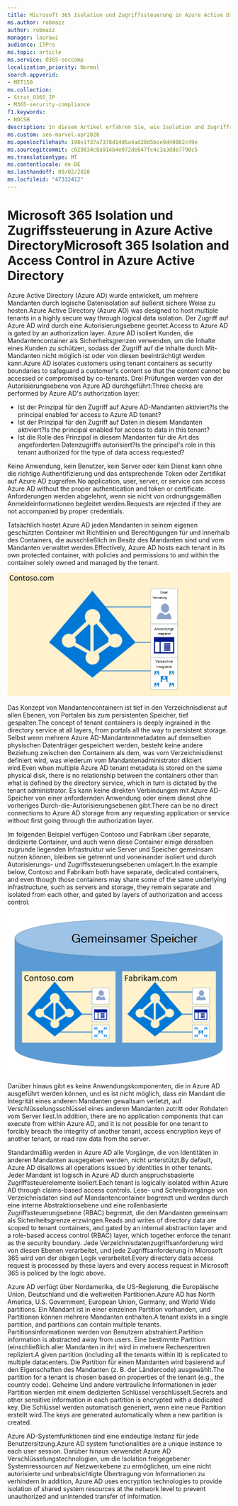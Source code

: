 ```yaml
---
title: Microsoft 365 Isolation und Zugriffssteuerung in Azure Active Directory
ms.author: robmazz
author: robmazz
manager: laurawi
audience: ITPro
ms.topic: article
ms.service: O365-seccomp
localization_priority: Normal
search.appverid:
- MET150
ms.collection:
- Strat_O365_IP
- M365-security-compliance
f1.keywords:
- NOCSH
description: In diesem Artikel erfahren Sie, wie Isolation und Zugriffssteuerung funktionieren, um Daten für mehrere Mandanten innerhalb eines Azure Active Directory.
ms.custom: seo-marvel-apr2020
ms.openlocfilehash: 198e1f37a7378d14d5a4ad28d5bce9d480b2c49e
ms.sourcegitcommit: c029834c8a914b4e072de847fc4c3a3dde7790c5
ms.translationtype: MT
ms.contentlocale: de-DE
ms.lasthandoff: 09/02/2020
ms.locfileid: "47332412"
---
```

# <a name="microsoft-365-isolation-and-access-control-in-azure-active-directory"></a><span data-ttu-id="0847a-103">Microsoft 365 Isolation und Zugriffssteuerung in Azure Active Directory</span><span class="sxs-lookup"><span data-stu-id="0847a-103">Microsoft 365 Isolation and Access Control in Azure Active Directory</span></span>

<span data-ttu-id="0847a-104">Azure Active Directory (Azure AD) wurde entwickelt, um mehrere Mandanten durch logische Datenisolation auf äußerst sichere Weise zu hosten.</span><span class="sxs-lookup"><span data-stu-id="0847a-104">Azure Active Directory (Azure AD) was designed to host multiple tenants in a highly secure way through logical data isolation.</span></span> <span data-ttu-id="0847a-105">Der Zugriff auf Azure AD wird durch eine Autorisierungsebene geortet.</span><span class="sxs-lookup"><span data-stu-id="0847a-105">Access to Azure AD is gated by an authorization layer.</span></span> <span data-ttu-id="0847a-106">Azure AD isoliert Kunden, die Mandantencontainer als Sicherheitsgrenzen verwenden, um die Inhalte eines Kunden zu schützen, sodass der Zugriff auf die Inhalte durch Mit-Mandanten nicht möglich ist oder von diesen beeinträchtigt werden kann.</span><span class="sxs-lookup"><span data-stu-id="0847a-106">Azure AD isolates customers using tenant containers as security boundaries to safeguard a customer's content so that the content cannot be accessed or compromised by co-tenants.</span></span> <span data-ttu-id="0847a-107">Drei Prüfungen werden von der Autorisierungsebene von Azure AD durchgeführt:</span><span class="sxs-lookup"><span data-stu-id="0847a-107">Three checks are performed by Azure AD's authorization layer:</span></span>

- <span data-ttu-id="0847a-108">Ist der Prinzipal für den Zugriff auf Azure AD-Mandanten aktiviert?</span><span class="sxs-lookup"><span data-stu-id="0847a-108">Is the principal enabled for access to Azure AD tenant?</span></span>
- <span data-ttu-id="0847a-109">Ist der Prinzipal für den Zugriff auf Daten in diesem Mandanten aktiviert?</span><span class="sxs-lookup"><span data-stu-id="0847a-109">Is the principal enabled for access to data in this tenant?</span></span>
- <span data-ttu-id="0847a-110">Ist die Rolle des Prinzipal in diesem Mandanten für die Art des angeforderten Datenzugriffs autorisiert?</span><span class="sxs-lookup"><span data-stu-id="0847a-110">Is the principal's role in this tenant authorized for the type of data access requested?</span></span>

<span data-ttu-id="0847a-111">Keine Anwendung, kein Benutzer, kein Server oder kein Dienst kann ohne die richtige Authentifizierung und das entsprechende Token oder Zertifikat auf Azure AD zugreifen.</span><span class="sxs-lookup"><span data-stu-id="0847a-111">No application, user, server, or service can access Azure AD without the proper authentication and token or certificate.</span></span> <span data-ttu-id="0847a-112">Anforderungen werden abgelehnt, wenn sie nicht von ordnungsgemäßen Anmeldeinformationen begleitet werden.</span><span class="sxs-lookup"><span data-stu-id="0847a-112">Requests are rejected if they are not accompanied by proper credentials.</span></span>

<span data-ttu-id="0847a-113">Tatsächlich hostet Azure AD jeden Mandanten in seinem eigenen geschützten Container mit Richtlinien und Berechtigungen für und innerhalb des Containers, die ausschließlich im Besitz des Mandanten sind und vom Mandanten verwaltet werden.</span><span class="sxs-lookup"><span data-stu-id="0847a-113">Effectively, Azure AD hosts each tenant in its own protected container, with policies and permissions to and within the container solely owned and managed by the tenant.</span></span>
 
![Azure-Container](../media/office-365-isolation-azure-container.png)

<span data-ttu-id="0847a-115">Das Konzept von Mandantencontainern ist tief in den Verzeichnisdienst auf allen Ebenen, von Portalen bis zum persistenten Speicher, tief gespalten.</span><span class="sxs-lookup"><span data-stu-id="0847a-115">The concept of tenant containers is deeply ingrained in the directory service at all layers, from portals all the way to persistent storage.</span></span> <span data-ttu-id="0847a-116">Selbst wenn mehrere Azure AD-Mandantenmetadaten auf demselben physischen Datenträger gespeichert werden, besteht keine andere Beziehung zwischen den Containern als dem, was vom Verzeichnisdienst definiert wird, was wiederum vom Mandantenadministrator diktiert wird.</span><span class="sxs-lookup"><span data-stu-id="0847a-116">Even when multiple Azure AD tenant metadata is stored on the same physical disk, there is no relationship between the containers other than what is defined by the directory service, which in turn is dictated by the tenant administrator.</span></span> <span data-ttu-id="0847a-117">Es kann keine direkten Verbindungen mit Azure AD-Speicher von einer anfordernden Anwendung oder einem dienst ohne vorheriges Durch-die-Autorisierungsebenen gibt.</span><span class="sxs-lookup"><span data-stu-id="0847a-117">There can be no direct connections to Azure AD storage from any requesting application or service without first going through the authorization layer.</span></span>

<span data-ttu-id="0847a-118">Im folgenden Beispiel verfügen Contoso und Fabrikam über separate, dedizierte Container, und auch wenn diese Container einige derselben zugrunde liegenden Infrastruktur wie Server und Speicher gemeinsam nutzen können, bleiben sie getrennt und voneinander isoliert und durch Autorisierungs- und Zugriffssteuerungsebenen umlagert.</span><span class="sxs-lookup"><span data-stu-id="0847a-118">In the example below, Contoso and Fabrikam both have separate, dedicated containers, and even though those containers may share some of the same underlying infrastructure, such as servers and storage, they remain separate and isolated from each other, and gated by layers of authorization and access control.</span></span>
 
![Azure dedizierte Container](../media/office-365-isolation-azure-dedicated-containers.png)

<span data-ttu-id="0847a-120">Darüber hinaus gibt es keine Anwendungskomponenten, die in Azure AD ausgeführt werden können, und es ist nicht möglich, dass ein Mandant die Integrität eines anderen Mandanten gewaltsam verletzt, auf Verschlüsselungsschlüssel eines anderen Mandanten zutritt oder Rohdaten vom Server liest.</span><span class="sxs-lookup"><span data-stu-id="0847a-120">In addition, there are no application components that can execute from within Azure AD, and it is not possible for one tenant to forcibly breach the integrity of another tenant, access encryption keys of another tenant, or read raw data from the server.</span></span>

<span data-ttu-id="0847a-121">Standardmäßig werden in Azure AD alle Vorgänge, die von Identitäten in anderen Mandanten ausgegeben werden, nicht unterstützt.</span><span class="sxs-lookup"><span data-stu-id="0847a-121">By default, Azure AD disallows all operations issued by identities in other tenants.</span></span> <span data-ttu-id="0847a-122">Jeder Mandant ist logisch in Azure AD durch anspruchsbasierte Zugriffssteuerelemente isoliert.</span><span class="sxs-lookup"><span data-stu-id="0847a-122">Each tenant is logically isolated within Azure AD through claims-based access controls.</span></span> <span data-ttu-id="0847a-123">Lese- und Schreibvorgänge von Verzeichnisdaten sind auf Mandantencontainer begrenzt und werden durch eine interne Abstraktionsebene und eine rollenbasierte Zugriffssteuerungsebene (RBAC) begrenzt, die den Mandanten gemeinsam als Sicherheitsgrenze erzwingen.</span><span class="sxs-lookup"><span data-stu-id="0847a-123">Reads and writes of directory data are scoped to tenant containers, and gated by an internal abstraction layer and a role-based access control (RBAC) layer, which together enforce the tenant as the security boundary.</span></span> <span data-ttu-id="0847a-124">Jede Verzeichnisdatenzugriffsanforderung wird von diesen Ebenen verarbeitet, und jede Zugriffsanforderung in Microsoft 365 wird von der obigen Logik verarbeitet.</span><span class="sxs-lookup"><span data-stu-id="0847a-124">Every directory data access request is processed by these layers and every access request in Microsoft 365 is policed by the logic above.</span></span>

<span data-ttu-id="0847a-125">Azure AD verfügt über Nordamerika, die US-Regierung, die Europäische Union, Deutschland und die weltweiten Partitionen.</span><span class="sxs-lookup"><span data-stu-id="0847a-125">Azure AD has North America, U.S. Government, European Union, Germany, and World Wide partitions.</span></span> <span data-ttu-id="0847a-126">Ein Mandant ist in einer einzelnen Partition vorhanden, und Partitionen können mehrere Mandanten enthalten.</span><span class="sxs-lookup"><span data-stu-id="0847a-126">A tenant exists in a single partition, and partitions can contain multiple tenants.</span></span> <span data-ttu-id="0847a-127">Partitionsinformationen werden von Benutzern abstrahiert.</span><span class="sxs-lookup"><span data-stu-id="0847a-127">Partition information is abstracted away from users.</span></span> <span data-ttu-id="0847a-128">Eine bestimmte Partition (einschließlich aller Mandanten in ihr) wird in mehrere Rechenzentren repliziert.</span><span class="sxs-lookup"><span data-stu-id="0847a-128">A given partition (including all the tenants within it) is replicated to multiple datacenters.</span></span> <span data-ttu-id="0847a-129">Die Partition für einen Mandanten wird basierend auf den Eigenschaften des Mandanten (z. B. der Ländercode) ausgewählt.</span><span class="sxs-lookup"><span data-stu-id="0847a-129">The partition for a tenant is chosen based on properties of the tenant (e.g., the country code).</span></span> <span data-ttu-id="0847a-130">Geheime Und andere vertrauliche Informationen in jeder Partition werden mit einem dedizierten Schlüssel verschlüsselt.</span><span class="sxs-lookup"><span data-stu-id="0847a-130">Secrets and other sensitive information in each partition is encrypted with a dedicated key.</span></span> <span data-ttu-id="0847a-131">Die Schlüssel werden automatisch generiert, wenn eine neue Partition erstellt wird.</span><span class="sxs-lookup"><span data-stu-id="0847a-131">The keys are generated automatically when a new partition is created.</span></span>

<span data-ttu-id="0847a-132">Azure AD-Systemfunktionen sind eine eindeutige Instanz für jede Benutzersitzung.</span><span class="sxs-lookup"><span data-stu-id="0847a-132">Azure AD system functionalities are a unique instance to each user session.</span></span> <span data-ttu-id="0847a-133">Darüber hinaus verwendet Azure AD Verschlüsselungstechnologien, um die Isolation freigegebener Systemressourcen auf Netzwerkebene zu ermöglichen, um eine nicht autorisierte und unbeabsichtigte Übertragung von Informationen zu verhindern.</span><span class="sxs-lookup"><span data-stu-id="0847a-133">In addition, Azure AD uses encryption technologies to provide isolation of shared system resources at the network level to prevent unauthorized and unintended transfer of information.</span></span>
